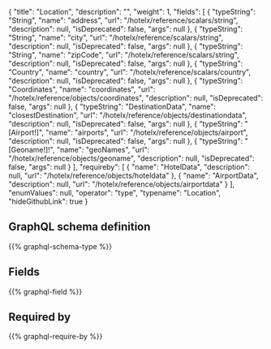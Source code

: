 {
  "title": "Location",
  "description": "",
  "weight": 1,
  "fields": [
    {
      "typeString": "String",
      "name": "address",
      "url": "/hotelx/reference/scalars/string",
      "description": null,
      "isDeprecated": false,
      "args": null
    },
    {
      "typeString": "String",
      "name": "city",
      "url": "/hotelx/reference/scalars/string",
      "description": null,
      "isDeprecated": false,
      "args": null
    },
    {
      "typeString": "String",
      "name": "zipCode",
      "url": "/hotelx/reference/scalars/string",
      "description": null,
      "isDeprecated": false,
      "args": null
    },
    {
      "typeString": "Country",
      "name": "country",
      "url": "/hotelx/reference/scalars/country",
      "description": null,
      "isDeprecated": false,
      "args": null
    },
    {
      "typeString": "Coordinates",
      "name": "coordinates",
      "url": "/hotelx/reference/objects/coordinates",
      "description": null,
      "isDeprecated": false,
      "args": null
    },
    {
      "typeString": "DestinationData",
      "name": "closestDestination",
      "url": "/hotelx/reference/objects/destinationdata",
      "description": null,
      "isDeprecated": false,
      "args": null
    },
    {
      "typeString": "[Airport!]",
      "name": "airports",
      "url": "/hotelx/reference/objects/airport",
      "description": null,
      "isDeprecated": false,
      "args": null
    },
    {
      "typeString": "[Geoname!]!",
      "name": "geoNames",
      "url": "/hotelx/reference/objects/geoname",
      "description": null,
      "isDeprecated": false,
      "args": null
    }
  ],
  "requireby": [
    {
      "name": "HotelData",
      "description": null,
      "url": "/hotelx/reference/objects/hoteldata"
    },
    {
      "name": "AirportData",
      "description": null,
      "url": "/hotelx/reference/objects/airportdata"
    }
  ],
  "enumValues": null,
  "operator": "type",
  "typename": "Location",
  "hideGithubLink": true
}
## GraphQL schema definition

{{% graphql-schema-type %}}

## Fields

{{% graphql-field %}}

## Required by

{{% graphql-require-by %}}
